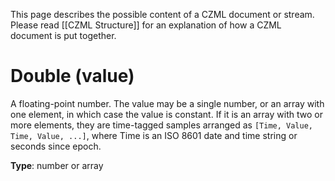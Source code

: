 This page describes the possible content of a CZML document or stream.  Please read [[CZML Structure]] for an explanation of how a CZML document is put together.

# Double (value)

A floating-point number.  The value may be a single number, or an array with one element, in which case the value is constant.  If it is an array with two or more elements, they are time-tagged samples arranged as `[Time, Value, Time, Value, ...]`, where Time is an ISO 8601 date and time string or seconds since epoch.

**Type**: number or array

